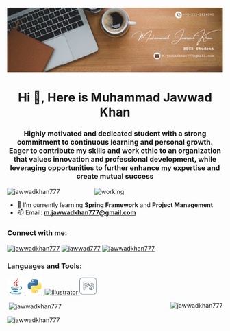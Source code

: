 ![logo](https://github.com/jawwadkhan777/jawwadkhan777/blob/main/About%20me.png)
<h1 align="center">Hi 👋, Here is Muhammad Jawwad Khan</h1>
<h3 align="center">Highly motivated and dedicated student with a strong commitment to continuous learning and personal growth. Eager to contribute my skills and work ethic to an organization that values innovation and professional development, while leveraging opportunities to further enhance my expertise and create mutual success</h3>
<img align="right" alt="working" width="300" src="https://user-images.githubusercontent.com/50960013/127277181-3871659d-6d90-409e-b6a9-b8279a391430.gif">
<p align="left"> <img src="https://komarev.com/ghpvc/?username=jawwadkhan777&label=Profile%20views&color=0e75b6&style=flat" alt="jawwadkhan777" /> </p>

- 🌱 I’m currently learning **Spring Framework** and **Project Management**
- 📫 Email: **m.jawwadkhan777@gmail.com**

<h3 align="left">Connect with me:</h3>
<p align="left">
<a href="https://linkedin.com/in/jawwadkhan777" target="blank"><img align="center" src="https://raw.githubusercontent.com/rahuldkjain/github-profile-readme-generator/master/src/images/icons/Social/linked-in-alt.svg" alt="jawwadkhan777" height="30" width="40" /></a>
<a href="https://fb.com/jawwad777" target="blank"><img align="center" src="https://raw.githubusercontent.com/rahuldkjain/github-profile-readme-generator/master/src/images/icons/Social/facebook.svg" alt="jawwad777" height="30" width="40" /></a>
<a href="https://www.hackerrank.com/jawwadkhan777" target="blank"><img align="center" src="https://raw.githubusercontent.com/rahuldkjain/github-profile-readme-generator/master/src/images/icons/Social/hackerrank.svg" alt="jawwadkhan777" height="30" width="40" /></a>
</p>

<h3 align="left">Languages and Tools:</h3>
<p align="left"> 
  <a href="https://www.java.com" target="_blank" rel="noreferrer"> <img src="https://raw.githubusercontent.com/devicons/devicon/master/icons/java/java-original.svg" alt="java" width="40" height="40"/> </a> 
  <a href="https://www.python.org" target="_blank" rel="noreferrer"> <img src="https://raw.githubusercontent.com/devicons/devicon/master/icons/python/python-original.svg" alt="python" width="40" height="40"/> </a>
  <a href="https://www.adobe.com/in/products/illustrator.html" target="_blank" rel="noreferrer"> <img src="https://www.vectorlogo.zone/logos/adobe_illustrator/adobe_illustrator-icon.svg" alt="illustrator" width="40" height="40"/> </a>  
  <a href="https://www.photoshop.com/en" target="_blank" rel="noreferrer"> <img src="https://raw.githubusercontent.com/devicons/devicon/master/icons/photoshop/photoshop-line.svg" alt="photoshop" width="40" height="40"/> </a> 
</p>

<p><img align="right" src="https://github-readme-stats.vercel.app/api/top-langs?username=jawwadkhan777&show_icons=true&locale=en&layout=compact" alt="jawwadkhan777" /></p>

<p>&nbsp;<img align="center" src="https://github-readme-stats.vercel.app/api?username=jawwadkhan777&show_icons=true&locale=en" alt="jawwadkhan777" width="450" height="200"/></p>

<p><img align="center" src="https://github-readme-streak-stats.herokuapp.com/?user=jawwadkhan777&" alt="jawwadkhan777" width="450" height="200"/></p>

